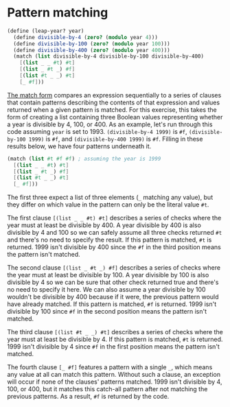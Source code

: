 # Pattern matching

```scheme
(define (leap-year? year)
  (define divisible-by-4 (zero? (modulo year 4)))
  (define divisible-by-100 (zero? (modulo year 100)))
  (define divisible-by-400 (zero? (modulo year 400))) 
  (match (list divisible-by-4 divisible-by-100 divisible-by-400)
    [(list _ _ #t) #t]
    [(list _ #t _) #f]
    [(list #t _ _) #t]
    [_ #f]))
```

[The match form][match-form] compares an expression sequentially to a series of clauses that contain patterns describing the contents of that expression and values returned when a given pattern is matched.
For this exercise, this takes the form of creating a list containing three Boolean values representing whether a year is divisible by 4, 100, or 400.
As an example, let's run through this code assuming `year` is set to 1993.
`(divisible-by-4 1999)` is `#f`, `(divisible-by-100 1999)` is `#f`, and `(divisible-by-400 1999)` is `#f`.
Filling in these results below, we have four patterns underneath it.
```scheme
(match (list #t #f #f) ; assuming the year is 1999
  [(list _ _ #t) #t]
  [(list _ #t _) #f]
  [(list #t _ _) #t]
  [_ #f]))
```

The first three expect a list of three elements (`_` matching any value), but they differ on which value in the pattern can only be the literal value `#t`.

The first clause `[(list _ _ #t) #t]` describes a series of checks where the year must at least be divisible by 400.
A year divisible by 400 is also divisible by 4 and 100 so we can safely assume all three checks returned `#t` and there's no need to specify the result.
If this pattern is matched, `#t` is returned.
1999 isn't divisible by 400 since the `#f` in the third position means the pattern isn't matched.

The second clause `[(list _ #t _) #f]` describes a series of checks where the year must at least be divisible by 100.
A year divisible by 100 is also divisible by 4 so we can be sure that other check returned true and there's no need to specify it here.
We can also assume a year divisible by 100 wouldn't be divisible by 400 because if it were, the previous pattern would have already matched.
If this pattern is matched, `#f` is returned.
1999 isn't divisible by 100 since `#f` in the second position means the pattern isn't matched.

The third clause `[(list #t _ _) #t]` describes a series of checks where the year must at least be divisible by 4.
If this pattern is matched, `#t` is returned.
1999 isn't divisible by 4 since `#f` in the first position means the pattern isn't matched.

The fourth clause `[_ #f]` features a pattern with a single `_`, which means any value at all can match this pattern. 
Without such a clause, an exception will occur if none of the clauses' patterns matched.
1999 isn't divisible by 4, 100, or 400, but it matches this catch-all pattern after not matching the previous patterns.
As a result, `#f` is returned by the code.

[match-form]: https://docs.racket-lang.org/guide/match.html